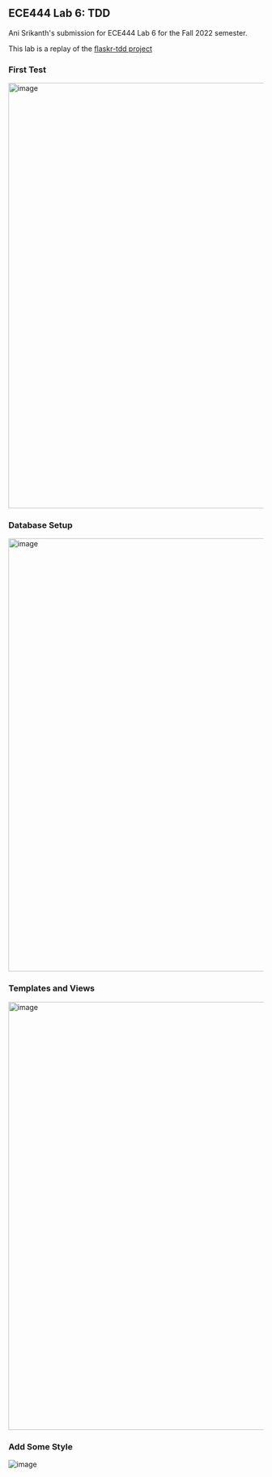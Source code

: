 ## ECE444 Lab 6: TDD

Ani Srikanth's submission for ECE444 Lab 6 for the Fall 2022 semester.

This lab is a replay of the [flaskr-tdd project](https://github.com/mjhea0/flaskr-tdd#first-test)

### First Test

<img width="840" alt="image" src="https://user-images.githubusercontent.com/14436239/201186706-2eb274b9-d954-47d3-9ed1-bd5e0388a888.png">

### Database Setup
<img width="855" alt="image" src="https://user-images.githubusercontent.com/14436239/201194170-a3db980d-c18f-47af-86f0-a369691e1d95.png">

### Templates and Views
<img width="845" alt="image" src="https://user-images.githubusercontent.com/14436239/201197925-6b517e62-25f1-405d-8948-38388501e29a.png">

### Add Some Style
![image](https://user-images.githubusercontent.com/14436239/201199705-5f5331be-1697-48cc-9cbd-cfb72ef24c31.png)
